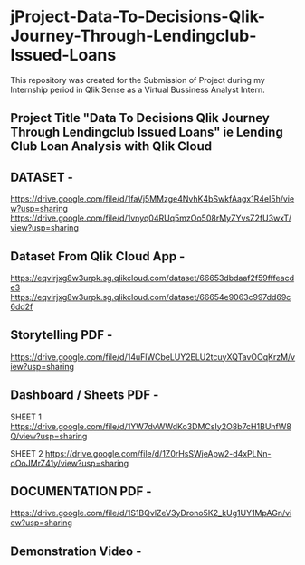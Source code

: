# jProject-Data-To-Decisions-Qlik-Journey-Through-Lendingclub-Issued-Loans
This repository was created for the Submission of Project during my Internship period in Qlik Sense as a Virtual Bussiness Analyst Intern. 
## Project Title "Data To Decisions Qlik Journey Through Lendingclub Issued Loans" ie Lending Club Loan Analysis with Qlik Cloud 

## DATASET - 
  https://drive.google.com/file/d/1faVj5MMzge4NvhK4bSwkfAagx1R4eI5h/view?usp=sharing
  https://drive.google.com/file/d/1vnyq04RUq5mzOo508rMyZYvsZ2fU3wxT/view?usp=sharing

## Dataset From Qlik Cloud App -
  https://eqvirjxg8w3urpk.sg.qlikcloud.com/dataset/66653dbdaaf2f59fffeacde3
  https://eqvirjxg8w3urpk.sg.qlikcloud.com/dataset/66654e9063c997dd69c6dd2f

## Storytelling PDF -
  https://drive.google.com/file/d/14uFlWCbeLUY2ELU2tcuyXQTavOOqKrzM/view?usp=sharing

## Dashboard / Sheets PDF -
  SHEET 1  https://drive.google.com/file/d/1YW7dvWWdKo3DMCsIy2O8b7cH1BUhfW8Q/view?usp=sharing
  
  SHEET 2  https://drive.google.com/file/d/1Z0rHsSWjeApw2-d4xPLNn-oOoJMrZ41y/view?usp=sharing

## DOCUMENTATION PDF -
  https://drive.google.com/file/d/1S1BQvlZeV3yDrono5K2_kUg1UY1MpAGn/view?usp=sharing

## Demonstration Video - 


